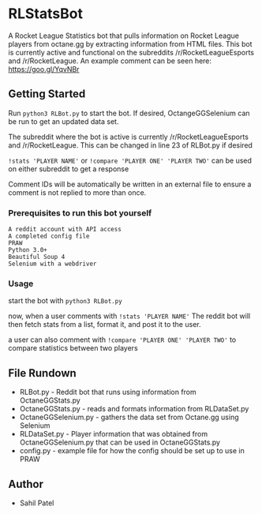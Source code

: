 # RLStatsBot
A Rocket League Statistics bot that pulls information on Rocket League players from octane.gg by extracting information from HTML files. This bot is currently active and functional on the subreddits /r/RocketLeagueEsports and /r/RocketLeague. An example comment can be seen  here: https://goo.gl/YqvNBr

## Getting Started 
Run ```python3 RLBot.py``` to start the bot. If desired, OctangeGGSelenium can be run to get an updated data set.  

The subreddit where the bot is active is currently /r/RocketLeagueEsports and /r/RocketLeague. This can be changed in line 23 of RLBot.py if desired

```!stats 'PLAYER NAME'``` or  ```!compare 'PLAYER ONE' 'PLAYER TWO'``` can be used on either subreddit to get a response

Comment IDs will be automatically be written in an external file to ensure a comment is not replied to more than once.

### Prerequisites to run this bot yourself
```
A reddit account with API access
A completed config file
PRAW
Python 3.0+
Beautiful Soup 4
Selenium with a webdriver
```
### Usage
start the bot with ```python3 RLBot.py```

now, when a user comments with ```!stats 'PLAYER NAME'``` The reddit bot will then fetch stats from a list, format it, and post it to the user.

a user can also comment with ```!compare 'PLAYER ONE' 'PLAYER TWO'``` to compare statistics between two players

## File Rundown
* RLBot.py - Reddit bot that runs using information from OctaneGGStats.py
* OctaneGGStats.py - reads and formats information from RLDataSet.py	
* OctaneGGSelenium.py	- gathers the data set from Octane.gg using Selenium
* RLDataSet.py - Player information that was obtained from OctaneGGSelenium.py that can be used in OctaneGGStats.py 
* config.py - example file for how the config should be set up to use in PRAW

## Author
* Sahil Patel
